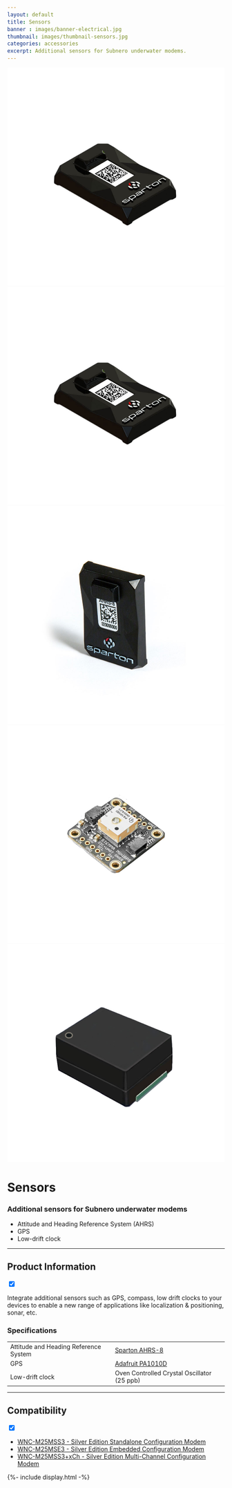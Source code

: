 ```yaml
---
layout: default
title: Sensors
banner : images/banner-electrical.jpg
thumbnail: images/thumbnail-sensors.jpg
categories: accessories
excerpt: Additional sensors for Subnero underwater modems.
---
```


<div class='full tall' style='background-image: url({{site.baseurl}}/{{page.banner}});'>
  <div class='row'>
    <div class='large-12 columns'>
      <!-- {% include section-header.html title=page.title tagline=page.tagline color=page.title_color class="big" %} -->
    </div>
  </div>
  <div class='four spacing'></div>
  <div class='four spacing'></div>
</div>

<div class='full bg-grey'>
  <div class='row'>
      <div class='accessories'>
        <div class='accessories-img'>
            <div class='mod modBlogPost big'>
              <img id='main-img' src='/images/accessories-sensors01.jpg'>
            </div>
            <div class='modGallery'>
              <div class='media modTeamMember shortcode-list'>
                <div class="member current-li"><a class='image-nav'><img src='/images/accessories-sensors01.jpg'></a></div>
                <div class="member"><a class='image-nav'><img src='/images/accessories-sensors02.jpg'></a></div>
                <div class="member"><a class='image-nav'><img src='/images/accessories-sensors03.jpg'></a></div>
                <div class="member"><a class='image-nav'><img src='/images/accessories-sensors04.jpg'></a></div>
              </div>
            </div>
        </div>
        <div class='accessories-info'>
            <h1>Sensors</h1>
            <h3>Additional sensors for Subnero underwater modems</h3>
            <ul>
              <li>Attitude and Heading Reference System (AHRS)</li>
              <li>GPS</li>
              <li>Low-drift clock</li>
            </ul>
        </div>
      </div>
      <hr>
      <div class='wrap-collapsible'>
        <h2>Product Information</h2>
        <input id ='product' class='toggle' type='checkbox' checked>
        <label class='lbl-toggle' for='product'></label>
        <div class='collapsible-content'>
          <p>Integrate additional sensors such as GPS, compass, low drift clocks to your devices to enable a new range of applications like localization & positioning, sonar, etc.</p>
          <h3>Specifications</h3>
          <table style="width:100%">
            <tr>
              <td>Attitude and Heading Reference System</td>
              <td><a href="https://www.spartonnavex.com/product/ahrs-8/" target="_blank">Sparton AHRS-8</a></td>
            </tr>
            <tr>
              <td>GPS</td>
              <td><a href="https://www.adafruit.com/product/4415" target="_blank">Adafruit PA1010D</a></td>
            </tr>
            <tr>
              <td>Low-drift clock</td>
              <td>Oven Controlled Crystal Oscillator (25 ppb)</td>
            </tr>
          </table>
        </div>
      </div>
      <hr>
      <div class='wrap-collapsible'>
        <h2>Compatibility</h2>
        <input id ='compatibility' class='toggle' type='checkbox' checked>
        <label class='lbl-toggle' for='compatibility'></label>
        <div class='collapsible-content'>
          <ul class="shortcode-list">
            <li><a href="{{site.baseurl}}/products/wnc-m25mss3">WNC-M25MSS3 - Silver Edition Standalone Configuration Modem</a></li>
            <li><a href="{{site.baseurl}}/products/wnc-m25mse3">WNC-M25MSE3 - Silver Edition Embedded Configuration Modem</a></li>
            <li><a href="{{site.baseurl}}/products/wnc-m25mss3+xch">WNC-M25MSS3+xCh - Silver Edition Multi-Channel Configuration Modem</a></li>
          </ul>
        </div>
      </div>
  </div>
</div>
{%- include display.html -%}
